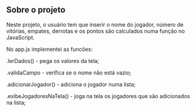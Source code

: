 
## Sobre o projeto

Neste projeto, o usuário tem que inserir o nome do jogador, número de vitórias, empates, derrotas e os pontos são calculados numa função no JavaScript. 

No app.js implementei as funcões:

.lerDados() - pega os valores da tela;

.validaCampo - verifica se o nome não está vazio;

.adicionarJogador() - adiciona o jogador numa lista;

.exibeJogadoresNaTela() - joga na tela os jogadores que são adicionados na lista;

